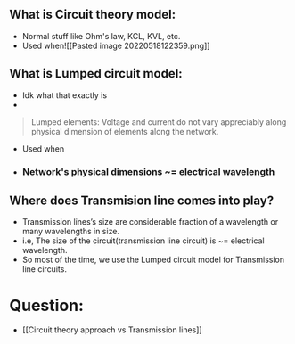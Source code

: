## What is Circuit theory model:
- Normal stuff like Ohm's law, KCL, KVL, etc.
- Used when![[Pasted image 20220518122359.png]]

## What is Lumped circuit model:
- Idk what that exactly is
- 
 > Lumped elements: Voltage and current do not vary appreciably along physical dimension of elements along the network.
- Used when 
- ### Network's physical dimensions ~= electrical wavelength



## Where does Transmision line comes into play?
- Transmission lines’s size are considerable fraction of a wavelength or many wavelengths in size.
- i.e, The size of the circuit(transmission line circuit) is ~= electrical wavelength.
- So most of the time, we use the Lumped circuit model for Transmission line circuits.







# Question:
- [[Circuit theory approach vs Transmission lines]]
